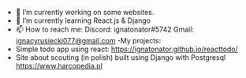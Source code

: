 

- 🔭 I’m currently working on some websites.
- 🌱 I’m currently learning React.js & Django
- 📫 How to reach me: 
 Discord: ignatonator#5742
Gmail: ignacyrusiecki077@gmail.com
-My projects:
 - Simple todo app using react: https://ignatonator.github.io/reacttodo/
 - Site about scouting (in polish) built using Django with Postgresql https://www.harcopedia.pl

